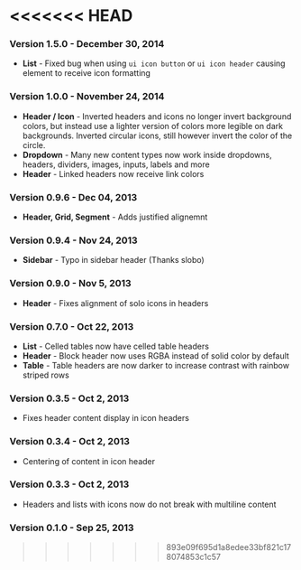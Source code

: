 <<<<<<< HEAD
=======
### Version 1.5.0 - December 30, 2014

- **List** - Fixed bug when using ``ui icon button`` or ``ui icon header`` causing element to receive icon formatting

### Version 1.0.0 - November 24, 2014

- **Header / Icon** - Inverted headers and icons no longer invert background colors, but instead use a lighter version of colors more legible on dark backgrounds. Inverted circular icons, still however invert the color of the circle.
- **Dropdown** - Many new content types now work inside dropdowns, headers, dividers, images, inputs, labels and more
- **Header** - Linked headers now receive link colors

### Version 0.9.6 - Dec 04, 2013

- **Header, Grid, Segment** - Adds justified alignemnt

### Version 0.9.4 - Nov 24, 2013

- **Sidebar** - Typo in sidebar header (Thanks slobo)

### Version 0.9.0 - Nov 5, 2013

- **Header** - Fixes alignment of solo icons in headers

### Version 0.7.0 - Oct 22, 2013

- **List** - Celled tables now have celled table headers
- **Header** - Block header now uses RGBA instead of solid color by default
- **Table** - Table headers are now darker to increase contrast with rainbow striped rows

### Version 0.3.5 - Oct 2, 2013

- Fixes header content display in icon headers

### Version 0.3.4 - Oct 2, 2013

- Centering of content in icon header

### Version 0.3.3 - Oct 2, 2013

- Headers and lists with icons now do not break with multiline content

### Version 0.1.0 - Sep 25, 2013
>>>>>>> 893e09f695d1a8edee33bf821c178074853c1c57
